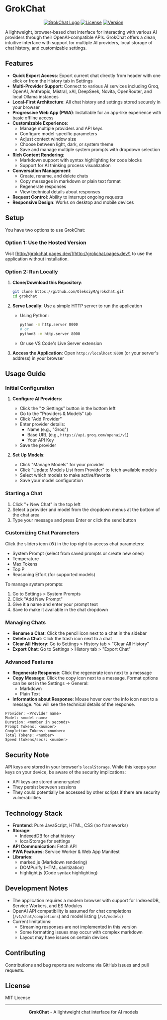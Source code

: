 # GrokChat

<div align="center">

[![GrokChat Logo](https://img.shields.io/badge/GrokChat-Web%20Client-blue)](https://grokchat.pages.dev/)
[![License](https://img.shields.io/badge/license-MIT-green)](LICENSE)
[![Version](https://img.shields.io/badge/version-0.1.9-orange)](CHANGELOG.md)

</div>

A lightweight, browser-based chat interface for interacting with various AI providers through their OpenAI-compatible APIs. GrokChat offers a clean, intuitive interface with support for multiple AI providers, local storage of chat history, and customizable settings.

## Features

- **Quick Export Access**: Export current chat directly from header with one click or from the History tab in Settings
- **Multi-Provider Support**: Connect to various AI services including Groq, OpenAI, Anthropic, Mistral, xAI, DeepSeek, Novita, OpenRouter, and local Ollama instances
- **Local-First Architecture**: All chat history and settings stored securely in your browser
- **Progressive Web App (PWA)**: Installable for an app-like experience with basic offline access
- **Customizable Experience**:
  - Manage multiple providers and API keys
  - Configure model-specific parameters
  - Adjust context window size
  - Choose between light, dark, or system theme
  - Save and manage multiple system prompts with dropdown selection
- **Rich Content Rendering**:
  - Markdown support with syntax highlighting for code blocks
  - Support for AI thinking process visualization
- **Conversation Management**:
  - Create, rename, and delete chats
  - Copy messages in markdown or plain text format
  - Regenerate responses
  - View technical details about responses
- **Request Control**: Ability to interrupt ongoing requests
- **Responsive Design**: Works on desktop and mobile devices

## Setup

You have two options to use GrokChat:

### Option 1: Use the Hosted Version

Visit [http://grokchat.pages.dev/](http://grokchat.pages.dev/) to use the application without installation.

### Option 2: Run Locally

1. **Clone/Download this Repository**:
   ```bash
   git clone https://github.com/OleksiyM/grokchat.git
   cd grokchat
   ```

2. **Serve Locally**: Use a simple HTTP server to run the application
   - Using Python:
     ```bash
     python -m http.server 8000
     # or
     python3 -m http.server 8000
     ```
   - Or use VS Code's Live Server extension

3. **Access the Application**: Open `http://localhost:8000` (or your server's address) in your browser

## Usage Guide

### Initial Configuration

1. **Configure AI Providers**:
   - Click the "⚙️ Settings" button in the bottom left
   - Go to the "Providers & Models" tab
   - Click "Add Provider"
   - Enter provider details:
     - Name (e.g., "Groq")
     - Base URL (e.g., `https://api.groq.com/openai/v1`)
     - Your API Key
   - Save the provider

2. **Set Up Models**:
   - Click "Manage Models" for your provider
   - Click "Update Models List from Provider" to fetch available models
   - Select which models to make active/favorite
   - Save your model configuration

### Starting a Chat

1. Click "+ New Chat" in the top left
2. Select a provider and model from the dropdown menus at the bottom of the chat area
3. Type your message and press Enter or click the send button

### Customizing Chat Parameters

Click the sliders icon (⚙️) in the top right to access chat parameters:
- System Prompt (select from saved prompts or create new ones)
- Temperature
- Max Tokens
- Top P
- Reasoning Effort (for supported models)

To manage system prompts:
1. Go to Settings > System Prompts
2. Click "Add New Prompt"
3. Give it a name and enter your prompt text
4. Save to make it available in the chat dropdown

### Managing Chats

- **Rename a Chat**: Click the pencil icon next to a chat in the sidebar
- **Delete a Chat**: Click the trash icon next to a chat
- **Clear All History**: Go to Settings > History tab > "Clear All History"
- **Export Chat**: Go to Settings > History tab > "Export Chat"

### Advanced Features
- **Regenerate Response**: Click the regenerate icon next to a message
- **Copy Message**: Click the copy icon next to a message. Format options can be set in the Settings -> General:
  - Markdown
  - Plain Text
- **Information about Response**: Mouse hover over the info icon next to a message. You will see the technical details of the response.
```text
Provider: <Provider name>
Model: <model name>
Duration: <mumber in seconds>
Prompt Tokens: <number>
Completion Tokens: <number>
Total Tokens: <number>
Speed (tokens/sec): <number>
```

## Security Note

API keys are stored in your browser's `localStorage`. While this keeps your keys on your device, be aware of the security implications:

- API keys are stored unencrypted
- They persist between sessions
- They could potentially be accessed by other scripts if there are security vulnerabilities

## Technology Stack

- **Frontend**: Pure JavaScript, HTML, CSS (no frameworks)
- **Storage**:
  - IndexedDB for chat history
  - localStorage for settings
- **API Communication**: Fetch API
- **PWA Features**: Service Worker & Web App Manifest
- **Libraries**:
  - marked.js (Markdown rendering)
  - DOMPurify (HTML sanitization)
  - highlight.js (Code syntax highlighting)

## Development Notes

- The application requires a modern browser with support for IndexedDB, Service Workers, and ES Modules
- OpenAI API compatibility is assumed for chat completions (`/v1/chat/completions`) and model listing (`/v1/models`)
- Current limitations:
  - Streaming responses are not implemented in this version
  - Some formatting issues may occur with complex markdown
  - Layout may have issues on certain devices

## Contributing

Contributions and bug reports are welcome via GitHub issues and pull requests.

## License

MIT License

---

<div align="center">

**GrokChat** - A lightweight chat interface for AI models

</div>
